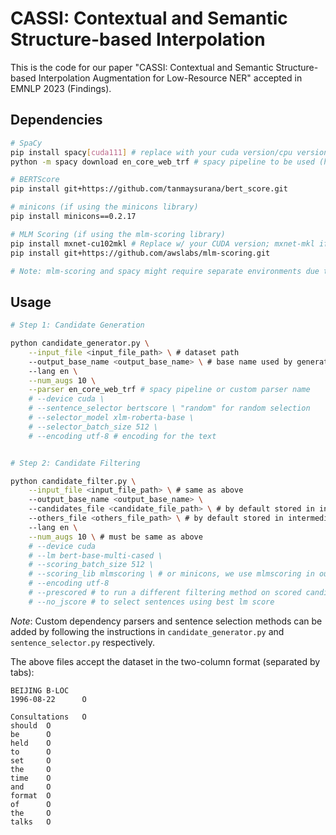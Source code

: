 # CASSI: Contextual and Semantic Structure-based Interpolation

This is the code for our paper "CASSI: Contextual and Semantic Structure-based Interpolation Augmentation for Low-Resource NER" accepted in EMNLP 2023 (Findings).

## Dependencies

```bash
# SpaCy
pip install spacy[cuda111] # replace with your cuda version/cpu version
python -m spacy download en_core_web_trf # spacy pipeline to be used (https://spacy.io/usage)

# BERTScore
pip install git+https://github.com/tanmaysurana/bert_score.git

# minicons (if using the minicons library)
pip install minicons==0.2.17

# MLM Scoring (if using the mlm-scoring library)
pip install mxnet-cu102mkl # Replace w/ your CUDA version; mxnet-mkl if CPU only.
pip install git+https://github.com/awslabs/mlm-scoring.git

# Note: mlm-scoring and spacy might require separate environments due to conflicting dependencies
```

## Usage
```bash
# Step 1: Candidate Generation

python candidate_generator.py \
    --input_file <input_file_path> \ # dataset path
    --output_base_name <output_base_name> \ # base name used by generated files
    --lang en \
    --num_augs 10 \
    --parser en_core_web_trf # spacy pipeline or custom parser name
    # --device cuda \
    # --sentence_selector bertscore \ "random" for random selection
    # --selector_model xlm-roberta-base \
    # --selector_batch_size 512 \
    # --encoding utf-8 # encoding for the text


# Step 2: Candidate Filtering

python candidate_filter.py \
    --input_file <input_file_path> \ # same as above
    --output_base_name <output_base_name> \ 
    --candidates_file <candidate_file_path> \ # by default stored in intermediate_aug_files 
    --others_file <others_file_path> \ # by default stored in intermediate_aug_files
    --lang en \
    --num_augs 10 \ # must be same as above
    # --device cuda
    # --lm bert-base-multi-cased \
    # --scoring_batch_size 512 \
    # --scoring_lib mlmscoring \ # or minicons, we use mlmscoring in our paper
    # --encoding utf-8
    # --prescored # to run a different filtering method on scored candidates
    # --no_jscore # to select sentences using best lm score

```
_Note_: Custom dependency parsers and sentence selection methods can be added by following the instructions in `candidate_generator.py` and `sentence_selector.py` respectively. 

The above files accept the dataset in the two-column format (separated by tabs):
```
BEIJING B-LOC
1996-08-22      O

Consultations   O
should  O
be      O
held    O
to      O
set     O
the     O
time    O
and     O
format  O
of      O
the     O
talks   O
```
<!-- ## Citation
Please cite our paper if you found this repository useful.

```

``` -->

